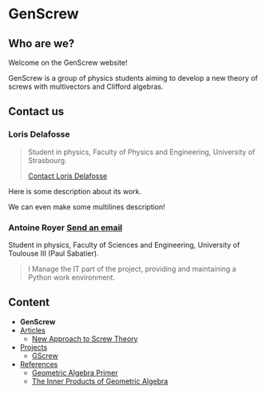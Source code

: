 # GenScrew

## Who are we?

Welcome on the GenScrew website!

GenScrew is a group of physics students aiming to develop a new theory of screws with multivectors and Clifford algebras.

## Contact us

### Loris Delafosse
> Student in physics, Faculty of Physics and Engineering, University of Strasbourg.
> 
> [Contact Loris Delafosse](mailto:loris.delafosse@etu.unistra.fr)

Here is some description about its work.

We can even make some multilines description!


### Antoine Royer [Send an email](mailto:antoine.royer@univ-tlse3.fr)
Student in physics, Faculty of Sciences and Engineering, University of Toulouse III (Paul Sabatier).

> I Manage the IT part of the project, providing and maintaining a Python work environment.

## Content
- **GenScrew**
- [Articles](site-pages/articles.md)
  - [New Approach to Screw Theory](site-pages/articles.md#new-approach-to-screw-theory)
- [Projects](site-pages/projects.md)
  - [GScrew](site-pages/projects.md#gscrew)
- [References](site-pages/references.md)
  - [Geometric Algebra Primer](site-pages/references.md#geometric-algebra-primer)
  - [The Inner Products of Geometric Algebra](site-pages/references.md#the-inner-products-of-geometric-algebra)




